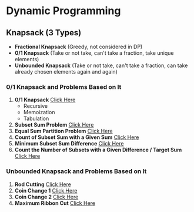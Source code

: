 # Dynamic Programming

## Knapsack (3 Types)

- **Fractional Knapsack** (Greedy, not considered in DP)
- **0/1 Knapsack** (Take or not take, can't take a fraction, take unique elements)
- **Unbounded Knapsack** (Take or not take, can't take a fraction, can take already chosen elements again and again)

### 0/1 Knapsack and Problems Based on It

1. **0/1 Knapsack** [Click Here](https://github.com/shashwatw/DSA/blob/master/Dynamic%20Programming/0-1-Knapsack.cpp)
   - Recursive
   - Memoization
   - Tabulation
2. **Subset Sum Problem** [Click Here](https://github.com/shashwatw/DSA/blob/master/Dynamic%20Programming/Subset-sum-problem.cpp)
3. **Equal Sum Partition Problem** [Click Here](https://github.com/shashwatw/DSA/blob/master/Dynamic%20Programming/LC-416-Partition-equal-subset-sum.cpp)
4. **Count of Subset Sum with a Given Sum** [Click Here](https://github.com/shashwatw/DSA/blob/master/Dynamic%20Programming/count-of-subsets-Perfect-Sum-Problem.cpp)
5. **Minimum Subset Sum Difference** [Click Here](https://github.com/shashwatw/DSA/blob/master/Dynamic%20Programming/Minimum-sum-partition.cpp)
6. **Count the Number of Subsets with a Given Difference / Target Sum** [Click Here](https://github.com/shashwatw/DSA/blob/master/Dynamic%20Programming/Partitions-with-given-difference.cpp)

### Unbounded Knapsack and Problems Based on It

1. **Rod Cutting** [Click Here]()
2. **Coin Change 1** [Click Here]()
3. **Coin Change 2** [Click Here]()
4. **Maximum Ribbon Cut** [Click Here]()
